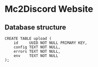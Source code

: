 # Mc2Discord Website

## Database structure
```postgresql
CREATE TABLE upload (
    id     UUID NOT NULL PRIMARY KEY,
    config TEXT NOT NULL,
    errors TEXT NOT NULL,
    env    TEXT NOT NULL
);
```